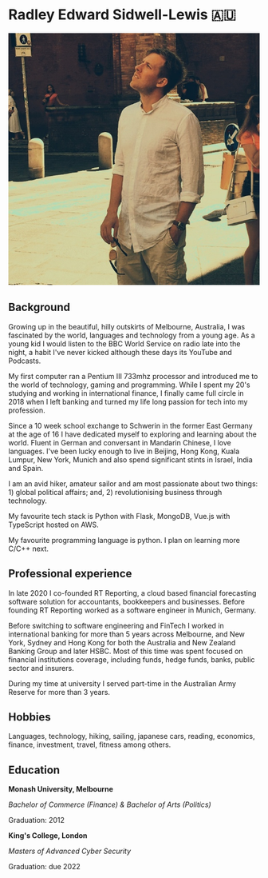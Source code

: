 # Radley Edward Sidwell-Lewis 🇦🇺

![about-author](../assets/about-author-001.jpeg)

## Background

Growing up in the beautiful, hilly outskirts of Melbourne, Australia, I was fascinated by the world, languages and technology from a young age. As a young kid I would listen to the BBC World Service on radio late into the night, a habit I've never kicked although these days its YouTube and Podcasts. 

My first computer ran a Pentium III 733mhz processor and introduced me to the world of technology, gaming and programming. While I spent my 20's studying and working in international finance, I finally came full circle in 2018 when I left banking and turned my life long passion for tech into my profession.

Since a 10 week school exchange to Schwerin in the former East Germany at the age of 16 I have dedicated myself to exploring and learning about the world. Fluent in German and conversant in Mandarin Chinese, I love languages. I've been lucky enough to live in Beijing, Hong Kong, Kuala Lumpur, New York, Munich and also spend significant stints in Israel, India and Spain. 

I am an avid hiker, amateur sailor and am most passionate about two things: 1) global political affairs; and, 2) revolutionising business through technology.

My favourite tech stack is Python with Flask, MongoDB, Vue.js with TypeScript hosted on AWS.

My favourite programming language is python. I plan on learning more C/C++ next.

## Professional experience

In late 2020 I co-founded RT Reporting, a cloud based financial forecasting software solution for accountants, bookkeepers and businesses. Before founding RT Reporting worked as a software engineer in Munich, Germany. 

Before switching to software engineering and FinTech I worked in international banking for more than 5 years across Melbourne, and New York, Sydney and Hong Kong for both the Australia and New Zealand Banking Group and later HSBC. Most of this time was spent focused on financial institutions coverage, including funds, hedge funds, banks, public sector and insurers.

During my time at university I served part-time in the Australian Army Reserve for more than 3 years.

## Hobbies

Languages, technology, hiking, sailing, japanese cars, reading, economics, finance, investment, travel, fitness among others.

## Education

**Monash University, Melbourne**

*Bachelor of Commerce (Finance) & Bachelor of Arts (Politics)*

Graduation: 2012

**King's College, London**

*Masters of Advanced Cyber Security*

Graduation: due 2022